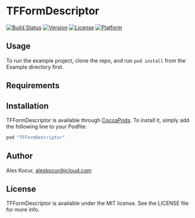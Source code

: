 # TFFormDescriptor

[![Build Status](https://travis-ci.org/thefuntasty/TFFormDescriptor.svg?branch=master)](https://travis-ci.org/thefuntasty/TFFormDescriptor)
[![Version](https://img.shields.io/cocoapods/v/TFFormDescriptor.svg?style=flat)](http://cocoapods.org/pods/TFFormDescriptor)
[![License](https://img.shields.io/cocoapods/l/TFFormDescriptor.svg?style=flat)](http://cocoapods.org/pods/TFFormDescriptor)
[![Platform](https://img.shields.io/cocoapods/p/TFFormDescriptor.svg?style=flat)](http://cocoapods.org/pods/TFFormDescriptor)

## Usage

To run the example project, clone the repo, and run `pod install` from the Example directory first.

## Requirements

## Installation

TFFormDescriptor is available through [CocoaPods](http://cocoapods.org). To install
it, simply add the following line to your Podfile:

```ruby
pod "TFFormDescriptor"
```

## Author

Ales Kocur, aleskocur@icloud.com

## License

TFFormDescriptor is available under the MIT license. See the LICENSE file for more info.
